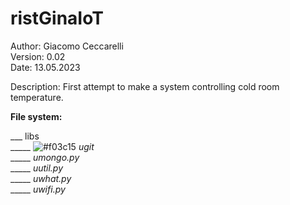 # ristGinaIoT

Author:  Giacomo Ceccarelli<br>
Version: 0.02<br>
Date: 13.05.2023

Description: First attempt to make a system controlling cold room temperature.

**File system:**

___ libs<br>
_____ ![#f03c15](https://placehold.co/15x15/f03c15/f03c15.png) *ugit*<br>
_____ *umongo.py*<br>
_____ *uutil.py*<br>
_____ *uwhat.py*<br>
_____ *uwifi.py*
